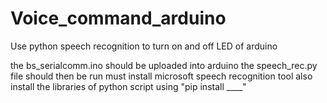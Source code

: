 # Voice_command_arduino
Use python speech recognition to turn on and off LED of arduino

the bs_serialcomm.ino should be uploaded into arduino
the speech_rec.py file should then be run
must install microsoft speech recognition tool
also install the libraries of python script using "pip install ____"
